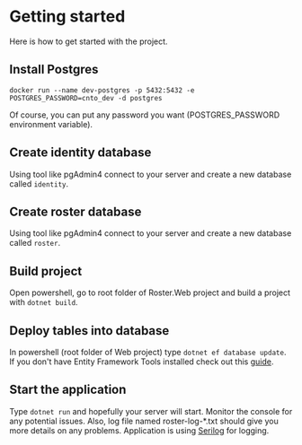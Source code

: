 # Getting started

Here is how to get started with the project.

## Install Postgres

`docker run --name dev-postgres -p 5432:5432 -e POSTGRES_PASSWORD=cnto_dev -d postgres`

Of course, you can put any password you want (POSTGRES_PASSWORD environment variable).

## Create identity database

Using tool like pgAdmin4 connect to your server and create a new database called `identity`.

## Create roster database

Using tool like pgAdmin4 connect to your server and create a new database called `roster`.

## Build project

Open powershell, go to root folder of Roster.Web project and build a project with `dotnet build`.

## Deploy tables into database

In powershell (root folder of Web project) type `dotnet ef database update`. If you don't have Entity Framework Tools installed check out this [guide](https://docs.microsoft.com/en-us/ef/core/cli/dotnet#installing-the-tools).

## Start the application

Type `dotnet run` and hopefully your server will start. Monitor the console for any potential issues. Also, log file named roster-log-*.txt should give you more details on any problems. Application is using [Serilog](https://serilog.net/) for logging.